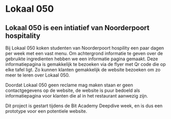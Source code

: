# Lokaal 050

## Lokaal 050 is een intiatief van Noorderpoort hospitality

Bij Lokaal 050 koken studenten van Noorderpoort hospility een paar dagen per week met een vast menu. Om achtergrond informatie te geven over de gebruikte ingredienten hebben we een informatie pagina gemaakt. Deze informatiepagina is gemakkelijk te bezoeken via de flyer met Qr code die op elke tafel ligt. Zo kunnen klanten gemakkelijk de website bezoeken om zo meer te leren over Lokaal 050.

Doordat Lokaal 050 geen reclame mag maken staan er geen contactgegevens op de website, de website is puur bedoeld als informatiepagina voor klanten die al in het restaurant aanwezig zijn.

Dit project is gestart tijdens de Bit Academy Deepdive week, en is dus een prototype voor een potentiele website.




